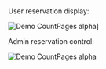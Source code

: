 ###

User reservation display:

![Demo CountPages alpha](https://i.ibb.co/mFY8hBX/ezgif-com-gif-maker.gif)]

Admin reservation control:

![Demo CountPages alpha](https://i.ibb.co/hFxGgtK/ezgif-com-gif-maker-1.gif)
